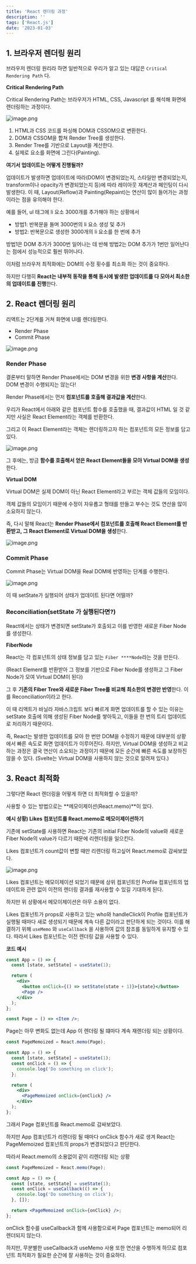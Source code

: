 ```yaml
---
title: 'React 렌더링 과정'
description: ''
tags: ['React.js']
date: '2023-01-03'
---
```


## 1. 브라우저 렌더링 원리

브라우저 렌더링 원리라 하면 일반적으로 우리가 알고 있는 대답은 `Critical Rendering Path` 다.

**Critical Rendering Path**

Critical Rendering Path는 브라우저가 HTML, CSS, Javascript 를 해석해 화면에 렌더링하는 과정이다.

![image.png](https://velog.velcdn.com/images/flip_404/post/264f1c3d-d1ad-4cf7-ad0a-c98921ad755a/image.png)

1. HTML과 CSS 코드를 파싱해 DOM과 CSSOM으로 변환한다.
2. DOM과 CSSOM을 합쳐 Render Tree를 생성한다.
3. Render Tree를 기반으로 Layout을 계산한다.
4. 실제로 요소를 화면에 그린다(Painting).

**여기서 업데이트는 어떻게 진행될까?**

업데이트가 발생하면 업데이트에 따라(DOM이 변경되었는지, 스타일만 변경되었는지, transform이나 opacity가 변경되었는지 등)에 따라 레이아웃 재계산과 페인팅이 다시 발생한다. 이 때, Layout(Reflow)과 Painting(Repaint)는 연산이 많이 들어가는 과정이라는 점을 유의해야 한다.

예를 들어, ul 태그에 li 요소 3000개를 추가해야 하는 상황에서

- 방법1: 반복문을 돌며 3000번의 li 요소 생성 및 추가
- 방법2: 반복문으로 생성한 3000개의 li 요소를 한 번에 추가

방법1은 DOM 추가가 3000번 일어나는 데 반해 방법2는 DOM 추가가 1번만 일어난다는 점에서 성능적으로 훨씬 뛰어나다.

이처럼 브라우저 최적화에는 DOM의 수정 횟수를 최소화 하는 것이 중요하다.

하지만 다행히 **React는 내부적 동작을 통해 동시에 발생한 업데이트를 다 모아서 최소한의 업데이트를 진행**한다.

## 2. React 렌더링 원리

리액트는 2단계를 거쳐 화면에 UI를 렌더링한다.

- Render Phase
- Commit Phase

![image.png](https://velog.velcdn.com/images/flip_404/post/b97bfda1-6aa8-4544-b706-8c5ee748eb05/image.png)

### Render Phase

결론부터 말하면 Render Phase에서는 DOM 변경을 위한 **변경 사항을 계산**한다. DOM 변경이 수행되지는 않는다!

Render Phase에서는 먼저 **컴포넌트를 호출해 결과값을 계산**한다.

우리가 React에서 아래와 같은 컴포넌트 함수를 호출했을 때, 결과값이 HTML 일 것 같지만 사실은 React Element라는 객체를 반환한다.

그리고 이 React Element라는 객체는 렌더링하고자 하는 컴포넌트의 모든 정보를 담고 있다.

![image.png](https://velog.velcdn.com/images/flip_404/post/0298252e-b1de-4367-9d02-4fdd225fe920/image.png)

그 후에는, 방금 **함수를 호출해서 얻은 React Element들을 모아 Virtual DOM을 생성**한다.

**Virtual DOM**

Virtual DOM은 실제 DOM이 아닌 React Element라고 부르는 객체 값들의 모임이다.

객체 값들의 모임이기 때문에 수정이 자유롭고 형태를 만들고 부수는 것도 연산을 많이 소요하지 않는다.

즉, 다시 말해 React는 **Render Phase에서 컴포넌트를 호출해 React Element를 반환받고, 그 React Element로 Virtual DOM을 생성**한다.

![image.png](https://velog.velcdn.com/images/flip_404/post/dc0f849a-c920-44d8-8407-e75f8ceec9f3/image.png)

### Commit Phase

Commit Phase는 Virtual DOM을 Real DOM에 반영하는 단계를 수행한다.

![image.png](https://velog.velcdn.com/images/flip_404/post/da00bd0e-1053-4b25-92c4-abf601362339/image.png)

이 때 setState가 실행되어 상태가 업데이트 된다면 어떨까?

### Reconciliation(setState 가 실행된다면?)

React에서는 상태가 변경되면 setState가 호출되고 이를 반영한 새로운 Fiber Node를 생성한다.

**FiberNode**

React는 각 컴포넌트의 상태 정보를 담고 있는 `Fiber ****Node`라는 것을 만든다.

(React Element를 반환받아 그 정보를 기반으로 Fiber Node를 생성하고 그 Fiber Node가 모여 Virtual DOM이 된다)

그 후 **기존의 Fiber Tree와 새로운 Fiber Tree를 비교해 최소한의 변경만 반영**한다. 이를 Reconciliation이라고 한다.

이 때 리액트가 바닐라 자바스크립트 보다 빠르게 화면 업데이트를 할 수 있는 이유는 setState 호출에 의해 생성된 Fiber Node를 쌓아둑고, 이들을 한 번의 트리 업데이트로 처리하기 때문이다.

즉, React는 발생한 업데이트를 모아 한 번만 DOM을 수정하기 때문에 대부분의 상황에서 빠른 속도로 화면 업데이트가 이루어진다. 하지만, Virtual DOM을 생성하고 비교하는 과정은 결국 연산이 소요되는 과정이기 때문에 모든 순간에 빠른 속도를 보장하진 않을 수 있다. (Svelte는 Virtual DOM을 사용하지 않는 것으로 알려져 있다.)

## 3. React 최적화

그렇다면 React 렌더링을 어떻게 하면 더 최적화할 수 있을까?

사용할 수 있는 방법으로는 **메모이제이션(React.memo)**이 았다.

**예시 상황) Likes 컴포넌트를 React.memo로 메모이제이션하기**

기존에 setState를 사용하면 React는 기존의 initial Fiber Node의 value와 새로운 Fiber Node의 value가 다르기 때문에 리렌더링을 일으킨다.

Likes 컴포넌트가 count값이 변할 때만 리렌더링 하고싶어 React.memo로 감싸보았다.

![image.png](https://velog.velcdn.com/images/flip_404/post/de1aaa9a-a212-4b4c-9ba6-ef7824d90b88/image.png)

Likes 컴포넌트는 메모이제이션 되었기 때문에 상위 컴포넌트인 Profile 컴포넌트의 업데이트와 관련 없이 이전의 렌더링 결과를 재사용할 수 있길 기대하게 된다.

하지만 위 상황에서 메모이제이션은 아무 소용이 없다.

Likes 컴포넌트가 props로 사용하고 있는 who와 handleClick이 Profile 컴포넌트가 실행될 때마다 새로 생성되기 때문에 계속 다른 값이라고 판단하게 되는 것이다. 이를 해결하기 위해 `useMemo` 와 `useCallback` 을 사용하여 값의 참조를 동일하게 유지할 수 있다. 따라서 Likes 컴포넌트는 이전 렌더링 값을 사용할 수 있다.

**코드 예시**

```jsx
const App = () => {
  const [state, setState] = useState(1);

  return (
    <div>
      <button onClick={() => setState(state + 1)}>{state}</button>
      <Page />
    </div>
  );
};

const Page = () => <Item />;
```

Page는 아무 변화도 없는데 App 이 렌더링 될 떄마다 계속 재렌더링 되는 상황이다.

```jsx
const PageMemoized = React.memo(Page);

const App = () => {
  const [state, setState] = useState(1);
  const onClick = () => {
    console.log('Do something on click');
  };

  return (
    <div>
      <PageMemoized onClick={onClick} />
    </div>
  );
};
```

그래서 Page 컴포넌트를 React.memo로 감싸보았다.

하지만 App 컴포넌트가 리렌더링 될 때마다 onClick 함수가 새로 생겨 React는 PageMemoized 컴포넌트의 props가 변경되었다고 판단한다.

따라서 React.memo의 소용없이 같이 리렌더링 되는 상황

```jsx
const PageMemoized = React.memo(Page);

const App = () => {
  const [state, setState] = useState(1);
  const onClick = useCallback(() => {
    console.log('Do something on click');
  }, []);

  return <PageMemoized onClick={onClick} />;
};
```

onClick 함수를 useCallback과 함께 사용함으로써 Page 컴포넌트는 memo되어 리렌더되지 않는다.

하지만, 무분별한 useCallback과 useMemo 사용 또한 연산을 수행하게 하므로 컴포넌트 최적화가 필요한 순간에 잘 사용하는 것이 중요하다.
